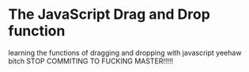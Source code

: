 # The JavaScript Drag and Drop function
learning the functions of dragging and dropping with javascript
yeehaw bitch
STOP COMMITING TO FUCKING MASTER!!!!!
